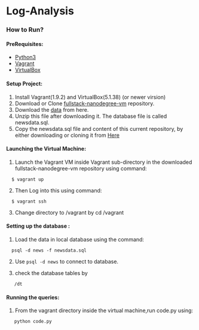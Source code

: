 # Log-Analysis

### How to Run?

#### PreRequisites:
  * [Python3](https://www.python.org/)
  * [Vagrant](https://www.vagrantup.com/)
  * [VirtualBox](https://www.virtualbox.org/)

#### Setup Project:
  1. Install Vagrant(1.9.2) and VirtualBox(5.1.38) (or newer virsion)
  2. Download or Clone [fullstack-nanodegree-vm](https://github.com/udacity/fullstack-nanodegree-vm) repository.
  3. Download the [data](https://d17h27t6h515a5.cloudfront.net/topher/2016/August/57b5f748_newsdata/newsdata.zip) from here.
  4. Unzip this file after downloading it. The database file is called newsdata.sql.
  5. Copy the newsdata.sql file and content of this current repository, by either downloading or cloning it from
  [Here](https://github.com/xu1jia2qi3/Log)
  
#### Launching the Virtual Machine:
  1. Launch the Vagrant VM inside Vagrant sub-directory in the downloaded fullstack-nanodegree-vm repository using command:
  
  ```
    $ vagrant up
  ```
  2. Then Log into this using command:
  
  ```
    $ vagrant ssh
  ```
  3. Change directory to /vagrant by cd /vagrant
  
#### Setting up the database :

  1. Load the data in local database using the command:
  
  ```
    psql -d news -f newsdata.sql
  ```
  
  2. Use `psql -d news` to connect to database.
  
  3. check the database tables by
  ```
     /dt
  ```
  
#### Running the queries:
  1. From the vagrant directory inside the virtual machine,run code.py using:
  ```
     python code.py
  ```
  

